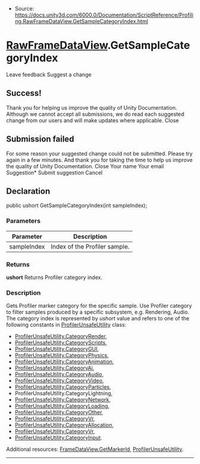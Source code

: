 * Source: https://docs.unity3d.com/6000.0/Documentation/ScriptReference/Profiling.RawFrameDataView.GetSampleCategoryIndex.html

#  [RawFrameDataView](https://docs.unity3d.com/6000.0/Documentation/ScriptReference/Profiling.RawFrameDataView.html).GetSampleCategoryIndex
Leave feedback
Suggest a change
## Success!
Thank you for helping us improve the quality of Unity Documentation. Although we cannot accept all submissions, we do read each suggested change from our users and will make updates where applicable.
Close
## Submission failed
For some reason your suggested change could not be submitted. Please <a>try again</a> in a few minutes. And thank you for taking the time to help us improve the quality of Unity Documentation.
Close
Your name Your email Suggestion* Submit suggestion
Cancel
## Declaration
public ushort GetSampleCategoryIndex(int sampleIndex); 
### Parameters
Parameter | Description  
---|---  
sampleIndex | Index of the Profiler sample.  
### Returns
**ushort** Returns Profiler category index. 
### Description
Gets Profiler marker category for the specific sample.
Use Profiler category to filter samples produced by a specific subsystem, e.g. Rendering, Audio.  
The category index is represented by _ushort_ value and refers to one of the following constants in [ProfilerUnsafeUtility](https://docs.unity3d.com/6000.0/Documentation/ScriptReference/Unity.Profiling.LowLevel.Unsafe.ProfilerUnsafeUtility.html) class:
  * [ProfilerUnsafeUtility.CategoryRender](https://docs.unity3d.com/6000.0/Documentation/ScriptReference/Unity.Profiling.LowLevel.Unsafe.ProfilerUnsafeUtility.CategoryRender.html),
  * [ProfilerUnsafeUtility.CategoryScripts](https://docs.unity3d.com/6000.0/Documentation/ScriptReference/Unity.Profiling.LowLevel.Unsafe.ProfilerUnsafeUtility.CategoryScripts.html),
  * [ProfilerUnsafeUtility.CategoryGUI](https://docs.unity3d.com/6000.0/Documentation/ScriptReference/Unity.Profiling.LowLevel.Unsafe.ProfilerUnsafeUtility.CategoryGUI.html),
  * [ProfilerUnsafeUtility.CategoryPhysics](https://docs.unity3d.com/6000.0/Documentation/ScriptReference/Unity.Profiling.LowLevel.Unsafe.ProfilerUnsafeUtility.CategoryPhysics.html),
  * [ProfilerUnsafeUtility.CategoryAnimation](https://docs.unity3d.com/6000.0/Documentation/ScriptReference/Unity.Profiling.LowLevel.Unsafe.ProfilerUnsafeUtility.CategoryAnimation.html),
  * [ProfilerUnsafeUtility.CategoryAi](https://docs.unity3d.com/6000.0/Documentation/ScriptReference/Unity.Profiling.LowLevel.Unsafe.ProfilerUnsafeUtility.CategoryAi.html),
  * [ProfilerUnsafeUtility.CategoryAudio](https://docs.unity3d.com/6000.0/Documentation/ScriptReference/Unity.Profiling.LowLevel.Unsafe.ProfilerUnsafeUtility.CategoryAudio.html),
  * [ProfilerUnsafeUtility.CategoryVideo](https://docs.unity3d.com/6000.0/Documentation/ScriptReference/Unity.Profiling.LowLevel.Unsafe.ProfilerUnsafeUtility.CategoryVideo.html),
  * [ProfilerUnsafeUtility.CategoryParticles](https://docs.unity3d.com/6000.0/Documentation/ScriptReference/Unity.Profiling.LowLevel.Unsafe.ProfilerUnsafeUtility.CategoryParticles.html),
  * ProfilerUnsafeUtility.CategoryLightning,
  * [ProfilerUnsafeUtility.CategoryNetwork](https://docs.unity3d.com/6000.0/Documentation/ScriptReference/Unity.Profiling.LowLevel.Unsafe.ProfilerUnsafeUtility.CategoryNetwork.html),
  * [ProfilerUnsafeUtility.CategoryLoading](https://docs.unity3d.com/6000.0/Documentation/ScriptReference/Unity.Profiling.LowLevel.Unsafe.ProfilerUnsafeUtility.CategoryLoading.html),
  * [ProfilerUnsafeUtility.CategoryOther](https://docs.unity3d.com/6000.0/Documentation/ScriptReference/Unity.Profiling.LowLevel.Unsafe.ProfilerUnsafeUtility.CategoryOther.html),
  * [ProfilerUnsafeUtility.CategoryVr](https://docs.unity3d.com/6000.0/Documentation/ScriptReference/Unity.Profiling.LowLevel.Unsafe.ProfilerUnsafeUtility.CategoryVr.html),
  * [ProfilerUnsafeUtility.CategoryAllocation](https://docs.unity3d.com/6000.0/Documentation/ScriptReference/Unity.Profiling.LowLevel.Unsafe.ProfilerUnsafeUtility.CategoryAllocation.html),
  * [ProfilerUnsafeUtility.CategoryVr](https://docs.unity3d.com/6000.0/Documentation/ScriptReference/Unity.Profiling.LowLevel.Unsafe.ProfilerUnsafeUtility.CategoryVr.html),
  * [ProfilerUnsafeUtility.CategoryInput](https://docs.unity3d.com/6000.0/Documentation/ScriptReference/Unity.Profiling.LowLevel.Unsafe.ProfilerUnsafeUtility.CategoryInput.html).


Additional resources: [FrameDataView.GetMarkerId](https://docs.unity3d.com/6000.0/Documentation/ScriptReference/Profiling.FrameDataView.GetMarkerId.html), [ProfilerUnsafeUtility](https://docs.unity3d.com/6000.0/Documentation/ScriptReference/Unity.Profiling.LowLevel.Unsafe.ProfilerUnsafeUtility.html).
* * *
